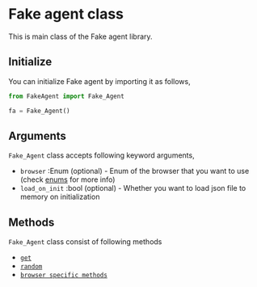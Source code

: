# Fake agent class
This is main class of the Fake agent library.


## Initialize
You can initialize Fake agent by importing it as follows,
```python
from FakeAgent import Fake_Agent

fa = Fake_Agent()
```


## Arguments
`Fake_Agent` class accepts following keyword arguments,

- `browser` :Enum (optional) - Enum of the browser that you want to use (check [enums]() for more info)
- `load_on_init` :bool (optional) - Whether you want to load json file to memory on initialization


## Methods
`Fake_Agent` class consist of following methods

- [`get`](get.md)
- [`random`](random.md)
- [`browser specific methods`](browser_methods.md)
